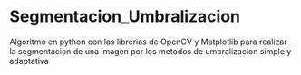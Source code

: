 # Segmentacion_Umbralizacion
Algoritmo en python con las librerias de OpenCV y Matplotlib para realizar la segmentacion de una imagen por los metodos de umbralizacion simple y adaptativa
